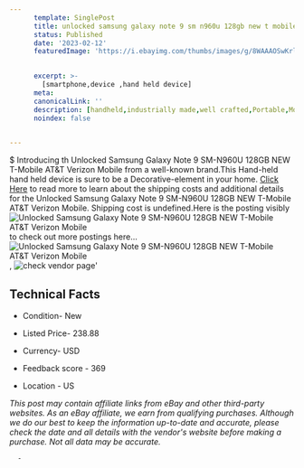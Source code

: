 ```yaml
---
      template: SinglePost
      title: unlocked samsung galaxy note 9 sm n960u 128gb new t mobile at t verizon mobile
      status: Published
      date: '2023-02-12'
      featuredImage: 'https://i.ebayimg.com/thumbs/images/g/8WAAAOSwKrljfKLE/s-l225.jpg'
       

      excerpt: >-
        [smartphone,device ,hand held device]
      meta:
      canonicalLink: ''
      description: [handheld,industrially made,well crafted,Portable,Mobile,Compact,Convenient,Lightweight,Maneuverable,Man-portable,Miniature,Carriable,Hand-held,Light,Holdable,Transportable,Mobile device,Pocket-sized,On-the-go,Wireless,Cordless,Compact size,Convenient size, smartphone,device ,hand held device]
      noindex: false
      

---
```

$
      Introducing th Unlocked Samsung Galaxy Note 9 SM-N960U 128GB NEW T-Mobile AT&T Verizon Mobile from a well-known brand.This Hand-held hand held device is sure to be a Decorative-element in your home. [Click Here](https://www.ebay.com/itm/354406213702?hash=item528441a846%3Ag%3A8WAAAOSwKrljfKLE&mkevt=1&mkcid=1&mkrid=711-53200-19255-0&campid=%253CePNCampaignId%253E&customid=%253CreferenceId%253E&toolid=10049) to read more to learn about the shipping costs and additional details for the Unlocked Samsung Galaxy Note 9 SM-N960U 128GB NEW T-Mobile AT&T Verizon Mobile. Shipping cost is undefined.Here is the posting visibly ![Unlocked Samsung Galaxy Note 9 SM-N960U 128GB NEW T-Mobile AT&T Verizon Mobile](https://i.ebayimg.com/thumbs/images/g/8WAAAOSwKrljfKLE/s-l225.jpg) to check out more postings here... ![Unlocked Samsung Galaxy Note 9 SM-N960U 128GB NEW T-Mobile AT&T Verizon Mobile](https://i.ebayimg.com/images/g/8WAAAOSwKrljfKLE/s-l960.jpg), ![check vendor page](https://origin-galleryplus.ebayimg.com/ws/web/354406213702_2_0_1/225x225.jpg,https://origin-galleryplus.ebayimg.com/ws/web/354406213702_3_0_1/225x225.jpg,https://origin-galleryplus.ebayimg.com/ws/web/354406213702_4_0_1/225x225.jpg,https://origin-galleryplus.ebayimg.com/ws/web/354406213702_5_0_1/225x225.jpg,https://origin-galleryplus.ebayimg.com/ws/web/354406213702_6_0_1/225x225.jpg,https://origin-galleryplus.ebayimg.com/ws/web/354406213702_7_0_1/225x225.jpg,https://origin-galleryplus.ebayimg.com/ws/web/354406213702_8_0_1/225x225.jpg,https://origin-galleryplus.ebayimg.com/ws/web/354406213702_9_0_1/225x225.jpg)'

      

 ## Technical Facts 



     
      

 - Condition- New 


      

 - Listed Price- 238.88 


      

 - Currency- USD 


      

 - Feedback score - 369 


      

 - Location - US 


      
      

 *_This post may contain affiliate links from eBay and other third-party websites. As an eBay affiliate, we earn from qualifying purchases. Although we do our best to keep the information up-to-date and accurate, please check the date and all details with the vendor's website before making a purchase. Not all data may be accurate._*




      -

